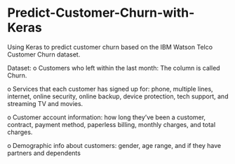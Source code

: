 # Predict-Customer-Churn-with-Keras
Using Keras to predict customer churn based on the IBM Watson Telco Customer Churn dataset.

Dataset: 
o Customers who left within the last month: The column is called Churn.

o Services that each customer has signed up for: phone, multiple lines, internet, online security, online backup, device protection, tech support, and streaming TV and movies.

o Customer account information: how long they’ve been a customer, contract, payment method, paperless billing, monthly charges, and total charges.

o Demographic info about customers: gender, age range, and if they have partners and dependents
